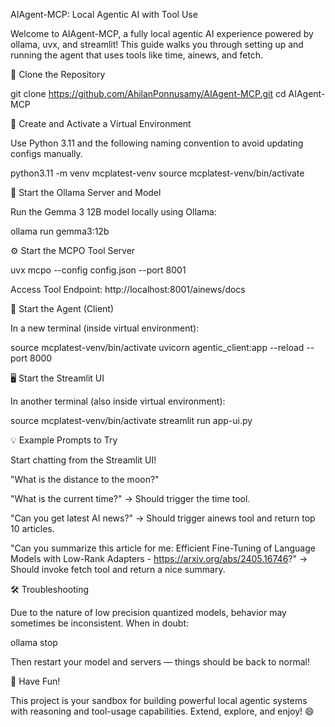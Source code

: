 AIAgent-MCP: Local Agentic AI with Tool Use

Welcome to AIAgent-MCP, a fully local agentic AI experience powered by ollama, uvx, and streamlit! This guide walks you through setting up and running the agent that uses tools like time, ainews, and fetch.

🚀 Clone the Repository

git clone https://github.com/AhilanPonnusamy/AIAgent-MCP.git
cd AIAgent-MCP

🧪 Create and Activate a Virtual Environment

Use Python 3.11 and the following naming convention to avoid updating configs manually.

python3.11 -m venv mcplatest-venv
source mcplatest-venv/bin/activate

🔁 Start the Ollama Server and Model

Run the Gemma 3 12B model locally using Ollama:

ollama run gemma3:12b

⚙️ Start the MCPO Tool Server

uvx mcpo --config config.json --port 8001

Access Tool Endpoint: http://localhost:8001/ainews/docs

🧠 Start the Agent (Client)

In a new terminal (inside virtual environment):

source mcplatest-venv/bin/activate
uvicorn agentic_client:app --reload --port 8000

🖥️ Start the Streamlit UI

In another terminal (also inside virtual environment):

source mcplatest-venv/bin/activate
streamlit run app-ui.py

💡 Example Prompts to Try

Start chatting from the Streamlit UI!

"What is the distance to the moon?"

"What is the current time?" → Should trigger the time tool.

"Can you get latest AI news?" → Should trigger ainews tool and return top 10 articles.

"Can you summarize this article for me: Efficient Fine-Tuning of Language Models with Low-Rank Adapters - https://arxiv.org/abs/2405.16746?" → Should invoke fetch tool and return a nice summary.

🛠️ Troubleshooting

Due to the nature of low precision quantized models, behavior may sometimes be inconsistent. When in doubt:

ollama stop

Then restart your model and servers — things should be back to normal!

🎉 Have Fun!

This project is your sandbox for building powerful local agentic systems with reasoning and tool-usage capabilities. Extend, explore, and enjoy! 😄


